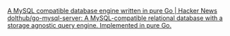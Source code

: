 
[A MySQL compatible database engine written in pure Go | Hacker News](https://news.ycombinator.com/item?id=39983490)
[dolthub/go-mysql-server: A MySQL-compatible relational database with a storage agnostic query engine. Implemented in pure Go.](https://github.com/dolthub/go-mysql-server)
